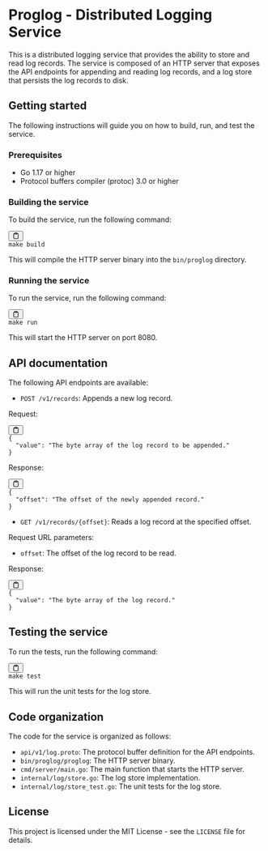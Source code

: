 <div class="markdown prose w-full break-words dark:prose-invert light"><h1>Proglog - Distributed Logging Service</h1><p>This is a distributed logging service that provides the ability to store and read log records. The service is composed of an HTTP server that exposes the API endpoints for appending and reading log records, and a log store that persists the log records to disk.</p><h2>Getting started</h2><p>The following instructions will guide you on how to build, run, and test the service.</p><h3>Prerequisites</h3><ul><li>Go 1.17 or higher</li><li>Protocol buffers compiler (protoc) 3.0 or higher</li></ul><h3>Building the service</h3><p>To build the service, run the following command:</p><pre><div class="bg-black rounded-md mb-4"><div class="flex items-center relative text-gray-200 bg-gray-800 px-4 py-2 text-xs font-sans justify-between rounded-t-md"><span></span><button class="flex ml-auto gap-2"><svg stroke="currentColor" fill="none" stroke-width="2" viewBox="0 0 24 24" stroke-linecap="round" stroke-linejoin="round" class="h-4 w-4" height="1em" width="1em" xmlns="http://www.w3.org/2000/svg"><path d="M16 4h2a2 2 0 0 1 2 2v14a2 2 0 0 1-2 2H6a2 2 0 0 1-2-2V6a2 2 0 0 1 2-2h2"></path><rect x="8" y="2" width="8" height="4" rx="1" ry="1"></rect></svg></button></div><div class="p-4 overflow-y-auto"><code class="!whitespace-pre hljs language-bash">make build
</code></div></div></pre><p>This will compile the HTTP server binary into the <code>bin/proglog</code> directory.</p><h3>Running the service</h3><p>To run the service, run the following command:</p><pre><div class="bg-black rounded-md mb-4"><div class="flex items-center relative text-gray-200 bg-gray-800 px-4 py-2 text-xs font-sans justify-between rounded-t-md"><span></span><button class="flex ml-auto gap-2"><svg stroke="currentColor" fill="none" stroke-width="2" viewBox="0 0 24 24" stroke-linecap="round" stroke-linejoin="round" class="h-4 w-4" height="1em" width="1em" xmlns="http://www.w3.org/2000/svg"><path d="M16 4h2a2 2 0 0 1 2 2v14a2 2 0 0 1-2 2H6a2 2 0 0 1-2-2V6a2 2 0 0 1 2-2h2"></path><rect x="8" y="2" width="8" height="4" rx="1" ry="1"></rect></svg></button></div><div class="p-4 overflow-y-auto"><code class="!whitespace-pre hljs language-bash">make run
</code></div></div></pre><p>This will start the HTTP server on port 8080.</p><h2>API documentation</h2><p>The following API endpoints are available:</p><ul><li><code>POST /v1/records</code>: Appends a new log record.</li></ul><p>Request:</p><pre><div class="bg-black rounded-md mb-4"><div class="flex items-center relative text-gray-200 bg-gray-800 px-4 py-2 text-xs font-sans justify-between rounded-t-md"><span></span><button class="flex ml-auto gap-2"><svg stroke="currentColor" fill="none" stroke-width="2" viewBox="0 0 24 24" stroke-linecap="round" stroke-linejoin="round" class="h-4 w-4" height="1em" width="1em" xmlns="http://www.w3.org/2000/svg"><path d="M16 4h2a2 2 0 0 1 2 2v14a2 2 0 0 1-2 2H6a2 2 0 0 1-2-2V6a2 2 0 0 1 2-2h2"></path><rect x="8" y="2" width="8" height="4" rx="1" ry="1"></rect></svg></button></div><div class="p-4 overflow-y-auto"><code class="!whitespace-pre hljs language-json"><span class="hljs-punctuation">{</span>
  <span class="hljs-attr">"value"</span><span class="hljs-punctuation">:</span> <span class="hljs-string">"The byte array of the log record to be appended."</span>
<span class="hljs-punctuation">}</span>
</code></div></div></pre><p>Response:</p><pre><div class="bg-black rounded-md mb-4"><div class="flex items-center relative text-gray-200 bg-gray-800 px-4 py-2 text-xs font-sans justify-between rounded-t-md"><span></span><button class="flex ml-auto gap-2"><svg stroke="currentColor" fill="none" stroke-width="2" viewBox="0 0 24 24" stroke-linecap="round" stroke-linejoin="round" class="h-4 w-4" height="1em" width="1em" xmlns="http://www.w3.org/2000/svg"><path d="M16 4h2a2 2 0 0 1 2 2v14a2 2 0 0 1-2 2H6a2 2 0 0 1-2-2V6a2 2 0 0 1 2-2h2"></path><rect x="8" y="2" width="8" height="4" rx="1" ry="1"></rect></svg></button></div><div class="p-4 overflow-y-auto"><code class="!whitespace-pre hljs language-json"><span class="hljs-punctuation">{</span>
  <span class="hljs-attr">"offset"</span><span class="hljs-punctuation">:</span> <span class="hljs-string">"The offset of the newly appended record."</span>
<span class="hljs-punctuation">}</span>
</code></div></div></pre><ul><li><code>GET /v1/records/{offset}</code>: Reads a log record at the specified offset.</li></ul><p>Request URL parameters:</p><ul><li><code>offset</code>: The offset of the log record to be read.</li></ul><p>Response:</p><pre><div class="bg-black rounded-md mb-4"><div class="flex items-center relative text-gray-200 bg-gray-800 px-4 py-2 text-xs font-sans justify-between rounded-t-md"><span></span><button class="flex ml-auto gap-2"><svg stroke="currentColor" fill="none" stroke-width="2" viewBox="0 0 24 24" stroke-linecap="round" stroke-linejoin="round" class="h-4 w-4" height="1em" width="1em" xmlns="http://www.w3.org/2000/svg"><path d="M16 4h2a2 2 0 0 1 2 2v14a2 2 0 0 1-2 2H6a2 2 0 0 1-2-2V6a2 2 0 0 1 2-2h2"></path><rect x="8" y="2" width="8" height="4" rx="1" ry="1"></rect></svg></button></div><div class="p-4 overflow-y-auto"><code class="!whitespace-pre hljs language-json"><span class="hljs-punctuation">{</span>
  <span class="hljs-attr">"value"</span><span class="hljs-punctuation">:</span> <span class="hljs-string">"The byte array of the log record."</span>
<span class="hljs-punctuation">}</span>
</code></div></div></pre><h2>Testing the service</h2><p>To run the tests, run the following command:</p><pre><div class="bg-black rounded-md mb-4"><div class="flex items-center relative text-gray-200 bg-gray-800 px-4 py-2 text-xs font-sans justify-between rounded-t-md"><span></span><button class="flex ml-auto gap-2"><svg stroke="currentColor" fill="none" stroke-width="2" viewBox="0 0 24 24" stroke-linecap="round" stroke-linejoin="round" class="h-4 w-4" height="1em" width="1em" xmlns="http://www.w3.org/2000/svg"><path d="M16 4h2a2 2 0 0 1 2 2v14a2 2 0 0 1-2 2H6a2 2 0 0 1-2-2V6a2 2 0 0 1 2-2h2"></path><rect x="8" y="2" width="8" height="4" rx="1" ry="1"></rect></svg></button></div><div class="p-4 overflow-y-auto"><code class="!whitespace-pre hljs">make <span class="hljs-built_in">test</span>
</code></div></div></pre><p>This will run the unit tests for the log store.</p><h2>Code organization</h2><p>The code for the service is organized as follows:</p><ul><li><code>api/v1/log.proto</code>: The protocol buffer definition for the API endpoints.</li><li><code>bin/proglog/proglog</code>: The HTTP server binary.</li><li><code>cmd/server/main.go</code>: The main function that starts the HTTP server.</li><li><code>internal/log/store.go</code>: The log store implementation.</li><li><code>internal/log/store_test.go</code>: The unit tests for the log store.</li></ul><h2>License</h2><p>This project is licensed under the MIT License - see the <code>LICENSE</code> file for details.</p></div>
